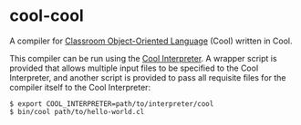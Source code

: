 # cool-cool
A compiler for
[Classroom Object-Oriented Language](https://theory.stanford.edu/~aiken/software/cool/cool.html)
(Cool) written in Cool.

This compiler can be run using the
[Cool Interpreter](http://www.cs.virginia.edu/~weimer/2015-4610/cool.html).  A wrapper
script is provided that allows multiple input files to be specified to the Cool
Interpreter, and another script is provided to pass all requisite files for the
compiler itself to the Cool Interpreter:

    $ export COOL_INTERPRETER=path/to/interpreter/cool
    $ bin/cool path/to/hello-world.cl
